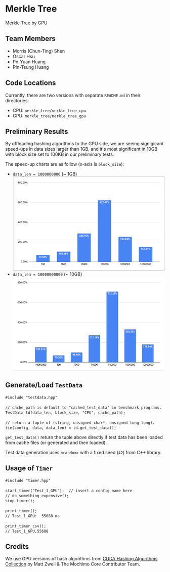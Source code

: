 # Merkle Tree
Merkle Tree by GPU

## Team Members
- Morris (Chun-Ting) Shen 
- Oscar Hsu
- Po-Yuan Huang
- Pin-Tsung Huang

## Code Locations
Currently, there are two versions with separate `README.md` in their directories:
- CPU: `merkle_tree/merkle_tree_cpu`
- GPU: `merkle_tree/merkle_tree_gpu`


## Preliminary Results
By offloading hashing algorithms to the GPU side, we are seeing signigicant
speed-ups in data sizes larger than 1GB, and it's most significant in 10GB with
block size set to 100KB in our preliminary tests.

The speed-up charts are as follow (x-axis is `block_size`):
- `data_len = 1000000000` (~ 1GB)
  ![1GB Speed-up Chart](pix/1GB_speedup.png)
- `data_len = 10000000000` (~ 10GB)
  ![10GB Speed-up Chart](pix/10GB_speedup.png)


## Generate/Load `TestData`
```
#include "testdata.hpp"

// cache_path is default to "cached_test_data" in benchmark programs.
TestData td(data_len, block_size, "CPU", cache_path);

// return a tuple of (string, unsigned char*, unsigned long long).
tie(config, data, data_len) = td.get_test_data();
```
`get_test_data()` return the tuple above directly if test data has been loaded
from cache files (or generated and then loaded).

Test data generation uses `<random>` with a fixed seed (`42`) from C++ library.

## Usage of `Timer`
```
#include "timer.hpp"

start_timer("Test_1_GPU");  // insert a config name here
// do_something_expensive();
stop_timer();

print_timer();
// Test_1_GPU:  55688 ms

print_timer_csv();
// Test_1_GPU,55688
```

## Credits
We use GPU versions of hash algorithms from
[CUDA Hashing Algorithms Collection](https://github.com/mochimodev/cuda-hashing-algos) by Matt Zweil & The Mochimo Core Contributor Team.

